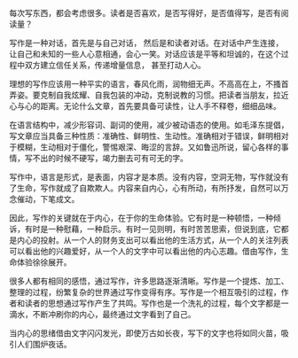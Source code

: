 每次写东西，都会考虑很多。读者是否喜欢，是否写得好，是否值得写，是否有阅读量？

写作是一种对话，首先是与自己对话， 然后是和读者对话。在对话中产生连接，让自己和未知的一些人心意相通，会心一笑。对话应该是平等和坦诚的，在这个过程中双方建立信任关系，传递增量信息， 甚至打动人心。

理想的写作应该用一种平实的语言，春风化雨，润物细无声。不高高在上，不搔首弄姿。要克制自我炫耀、自我包装的冲动，克制说教的习惯。把读者当朋友，拉近心与心的距离。无论什么文章，首先要具备可读性，让人手不释卷，细细品味。

在语言结构中，减少形容词、副词的使用，减少被动语态的使用。如毛泽东提倡，写文章应当具备三种性质：准确性、鲜明性、生动性。准确相对于错误，鲜明相对于模糊，生动相对于僵化，警惕艰深、晦涩的言辞。又如鲁迅所说，留心各样的事情，写不出的时候不硬写，竭力删去可有可无的字。

写作中，语言是形式，是表面，内容才是本质。没有内容，空洞无物，写作就没有了生命，写作就成了自欺欺人。内容来自内心，心有所动，有所抒发，自然可以万念催动，下笔成文。

因此，写作的关键就在于内心，在于你的生命体验。它有时是一种顿悟，一种倾诉，有时是一种慰藉，一种启示。有时一见则明，有时苦苦思索，但说到底，它都是内心的投射。从一个人的财务支出可以看出他的生活方式，从一个人的关注列表可以看出他的兴趣爱好，从一个人的文字中可以看出他的内心志趣。借由写作，生命体验徐徐展开。

很多人都有相同的感悟，通过写作，许多思路逐渐清晰。写作是一个提炼、加工、整理的过程，纷繁复杂的世界通过写作变得有序。写作是一个相互吸引的过程，作者和读者的思想通过写作产生了共鸣。写作也是一个洗礼的过程，每个文字都是一滴水，不断冲刷你的内心，最终通过文字看到了自己。

当内心的思绪借由文字闪闪发光，即使万古如长夜，写下的文字也将如同火苗，吸引人们围炉夜话。
